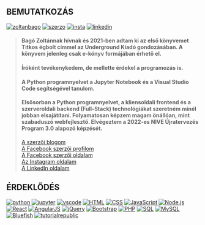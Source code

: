 ## BEMUTATKOZÁS

[![zoltanbago](https://img.shields.io/badge/Bagó_Zoltán-Facebook-blue)](https://www.facebook.com/zoltanbago/) [![szerzo](https://img.shields.io/badge/Bagó_Zoltán_szerzői_oldal-Facebook-blue)](https://www.facebook.com/bago.zoltan.szerzoi.oldal) [![insta](https://img.shields.io/badge/Bagó_Zoltán-Instagram-magenta)](https://www.instagram.com/bago.zoltan) [![linkedin](https://img.shields.io/badge/Bagó_Zoltán-LinkedIn-blue)](https://www.linkedin.com/in/zoltan-bago/)

> #### Bagó Zoltánnak hívnak és 2021-ben adtam ki az első könyvemet Titkos égbolt címmel az Underground Kiadó gondozásában. A könyvem jelenleg csak e-könyv formájában érhető el.
> #### Íróként tevékenykedem, de mellette érdekel a programozás is.
> #### A Python programnyelvet a Jupyter Notebook és a Visual Studio Code segítségével tanulom.
> #### Elsősorban a Python programnyelvet, a kliensoldali frontend és a szerveroldali backend (Full-Stack) technológiákat szeretném minél jobban elsajátítani. Folyamatosan képzem magam önállóan, mint szabaduszó webfejlesztő. Elvégeztem a 2022-es NIVE Újratervezés Program 3.0 alapozó képzését.    
>  
> <a href="https://bagozoltan.blog.hu/">A szerzői blogom</a><br>
> <a href="https://www.facebook.com/zoltanbago/">A Facebook szerzői profilom</a><br> 
> <a href="https://www.facebook.com/bago.zoltan.szerzoi.oldal">A Facebook szerzői oldalam</a><br>
> <a href="https://www.instagram.com/bago.zoltan/">Az Instagram oldalam</a><br>
> <a href="https://www.linkedin.com/in/zoltan-bago/">A LinkedIn oldalam</a>

## ÉRDEKLŐDÉS

[![python](https://img.shields.io/badge/Python-language-blue)](https://python.org/) [![jupyter](https://img.shields.io/badge/Jupyter%20Notebook-web%20app-orange)](https://jupyter.org/) [![vscode](https://img.shields.io/badge/Visual%20Studio%20Code-IDE-blue)](https://code.visualstudio.com/) [![HTML](https://img.shields.io/badge/HTML-W3Schools-green)](https://w3schools.com) [![CSS](https://img.shields.io/badge/CSS-W3Schools-green)](https://w3schools.com) [![JavaScript](https://img.shields.io/badge/JavaScript-W3Schools-green)](https://w3schools.com) [![Node.js](https://img.shields.io/badge/Node.js-W3Schools-green)](https://w3schools.com) [![React](https://img.shields.io/badge/React-W3Schools-green)](https://w3schools.com) [![AngularJS](https://img.shields.io/badge/AngularJS-W3Schools-green)](https://w3schools.com) [![jQuery](https://img.shields.io/badge/jQuery-W3Schools-green)](https://w3schools.com) [![Bootstrap](https://img.shields.io/badge/Bootstrap5-W3Schools-green)](https://w3schools.com) [![PHP](https://img.shields.io/badge/PHP-W3Schools-green)](https://w3schools.com) [![SQL](https://img.shields.io/badge/SQL-W3Schools-green)](https://w3schools.com) [![MySQL](https://img.shields.io/badge/MySQL-W3Schools-green)](https://w3schools.com)
[![Bluefish](https://img.shields.io/badge/Bluefish-editor-blue)](https://bluefish.openoffice.nl/index.html) [![tutorialrepublic](https://img.shields.io/badge/Tutorial_Republic-Tutorial-green)](https://www.tutorialrepublic.com/)

<!---
ZoltanBago/ZoltanBago is a ✨ special ✨ repository because its `README.md` (this file) appears on your GitHub profile.
You can click the Preview link to take a look at your changes.
--->
